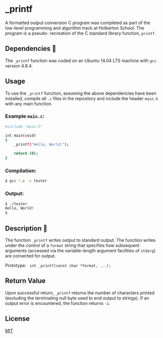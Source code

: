 # _printf

A formatted output conversion C program was completed as part of the low-level programming and algorithm track at Holberton School. The program is a pseudo- recreation of the C standard library function, ```printf```.

## Dependencies 👫

The ```_printf``` function was coded on an Ubuntu 14.04 LTS machine with ```gcc``` version 4.8.4.

## Usage

To use the ```_printf``` function, assuming the above dependencies have been installed, compile all ```.c``` files in the repository and include the header ```main.h``` with any main function.

### Example ```main.c```:

```bash
#include "main.h"

int main(void)
{
    _printf("Hello, World!");

    return (0);
}
```

### Compilation:
```bash
$ gcc *.c -o tester
```

### Output:

```bash
$ ./tester
Hello, World!
$
```
## Description 💬
The function ```_printf``` writes output to standard output. The function writes under the control of a ```format``` string that specifies how subsequent arguments (accessed via the variable-length argument facilities of ```stdarg```) are converted for output.

Prototype: ``` int _printf(const char *format, ...);```


## Return Value
Upon successful return, ```_printf``` returns the number of characters printed (excluding the terminating null byte used to end output to strings). If an output error is encountered, the function returns ```-1```.

## License
[MIT](https://choosealicense.com/licenses/mit/)
